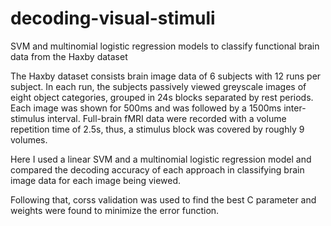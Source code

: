 # decoding-visual-stimuli
SVM and multinomial logistic regression models to classify functional brain data from the Haxby dataset

The Haxby dataset consists brain image data of 6 subjects with 12 runs per subject. In each run, 
the subjects passively viewed greyscale images of eight object categories, 
grouped in 24s blocks separated by rest periods. Each image was shown for 500ms 
and was followed by a 1500ms inter-stimulus interval. Full-brain fMRI data were 
recorded with a volume repetition time of 2.5s, thus, a stimulus block was covered 
by roughly 9 volumes.

Here I used a linear SVM and a multinomial logistic regression model and compared the decoding 
accuracy of each approach in classifying brain image data for each image being viewed.

Following that, corss validation was used to find the best C parameter and weights were found to minimize the error function.
